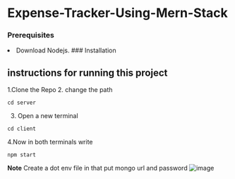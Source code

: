# Expense-Tracker-Using-Mern-Stack
 ### Prerequisites
<li> Download Nodejs.
### Installation

## instructions for running this project
1.Clone the Repo
2. change the path

```
cd server
```
3. Open a new terminal
```
cd client
```
4.Now in both terminals write
```
npm start
```
**Note**
Create a dot env file in that put mongo url and password
![image](https://user-images.githubusercontent.com/90970004/219322498-c0911aa5-215e-4ea9-9b8f-81d2f5f962dc.png)
